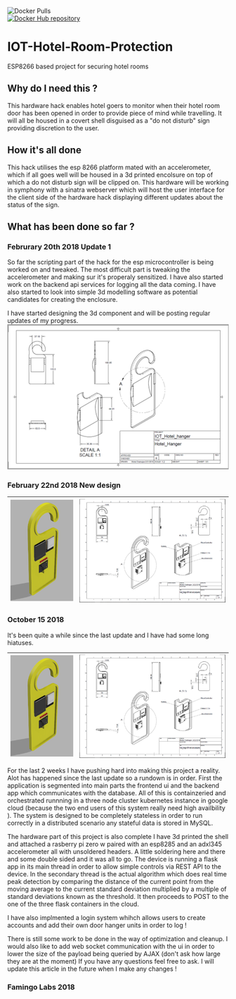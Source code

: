 
![Docker Pulls](https://img.shields.io/docker/pulls/mashape/kong.svg?style=for-the-badge)  
[![Docker Hub repository](http://dockeri.co/image/almiche/iot_hotel)](https://registry.hub.docker.com/u/almiche/iot_hotel/)

# IOT-Hotel-Room-Protection
ESP8266 based project for securing hotel rooms

## Why do I need this ?

This hardware hack enables hotel goers to monitor when their hotel room door has been opened in order to provide piece of mind while travelling. It will all be housed in a covert shell disguised as a "do not disturb" sign providing discretion to the user. 

## How it's all done

This hack utilises the esp 8266 platform mated with an accelerometer, which if all goes well will be housed in a 3d printed encolsure on top of which a do not disturb sign will be clipped on. This hardware will be working in symphony with a sinatra webserver which will host the user interface for the client side of the hardware hack displaying different updates about the status of the sign.

## What has been done so far ?

### Februrary 20th 2018 Update 1

So far the scripting part of the hack for the esp microcontroller is being worked on and tweaked. The most difficult part is tweaking the accelerometer and making sur it's properaly sensitized. I have also started work on the backend api services for logging all the data coming. I have also started to look into simple 3d modelling software as potential candidates for creating the enclosure.

I have started designing the 3d component and will be posting regular updates of my progress.
![alt text](https://raw.githubusercontent.com/almiche/IOT-Hotel-Room-Protection/master/wushy.PNG)

### February 22nd 2018 New design

| ![alt text](https://github.com/almiche/IOT-Hotel-Room-Protection/blob/master/3dRender_1.PNG?raw=true)  |![alt text](https://github.com/almiche/IOT-Hotel-Room-Protection/blob/master/Capture.PNG?raw=true) |
|---|---|

### October 15 2018

It's been quite a while since the last update and I have had some long hiatuses. 

| ![alt text](https://github.com/almiche/IOT-Hotel-Room-Protection/blob/master/3dRender_1.PNG?raw=true)  |![alt text](https://github.com/almiche/IOT-Hotel-Room-Protection/blob/master/Capture.PNG?raw=true) |
|---|---|

For the last 2 weeks I have pushing hard into making this project a reality. Alot has happened since the last update so a rundown is in order. First the application is segmented into main parts the frontend ui and the backend app which communicates with the database. All of this is  containzeried and orchestrated runnning in a three node cluster kubernetes instance in google cloud (because the two end users of this system really need high availbility ). The system is designed  to be completely stateless in order to run correctly in a distributed scenario any stateful data is stored in MySQL.

The hardware  part of this project is also complete I have 3d printed the shell and attached a rasberry pi zero w paired with an esp8285 and an adxl345 accelerometer all with unsoldered headers. A little soldering here and there and some double sided and it was all to go. The device is running a flask app in its main thread in order to allow simple controls via REST API to the device. In the secondary thread is the actual algorithm which does real time peak detection by comparing the distance of the current  point from the moving average to the current standard deviation multiplied by a multiple of standard deviations known as the threshold. It then proceeds to POST to the one of the three flask containers in the cloud.

I have also implmented a login system whihch allows users to create accounts and add their own door hanger units in order to log !

There is still some work to be done in the way of optimization and cleanup. I would also like to add web socket communication with the ui in order to lower the size of the payload being queried by AJAX (don't ask how large they are at the moment) If you have any questions feel free to ask. I will update  this  article in the future when I make any changes !

### Famingo Labs 2018
